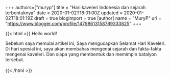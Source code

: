 +++
 authors=["muryp"] 
title = "Hari kaveleri Indonesia dan sejarah terbentuknya"
date = 2020-01-02T18:01:00Z
updated = 2020-01-02T18:01:19Z
draft = true
blogimport = true 
[author]
	name = "MuryP"
	uri = "https://www.blogger.com/profile/14798613158789333825"
+++

 {{< html >}} 
Hello world!<div>Sebelum saya memulai artikel ini, Saya mengucapkan Selamat Hari Kaveleri. Di hari spesial ini, saya akan membahas mengenai sejarah dan fakta-fakta mengenai kaveleri. Dan siapa yang membentuk dan memimpin batalyon tersebut.</div><div><br></div>
{{< /html >}}
